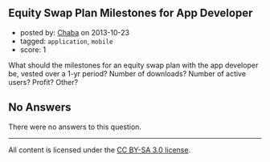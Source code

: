 ## Equity Swap Plan Milestones for App Developer

- posted by: [Chaba](https://stackexchange.com/users/-1/28391-chaba) on 2013-10-23
- tagged: `application`, `mobile`
- score: 1

<p>What should the milestones for an equity swap plan with the app developer be, vested over a 1-yr period? Number of downloads? Number of active users? Profit? Other? </p>


## No Answers

There were no answers to this question.


---

All content is licensed under the [CC BY-SA 3.0 license](https://creativecommons.org/licenses/by-sa/3.0/).
